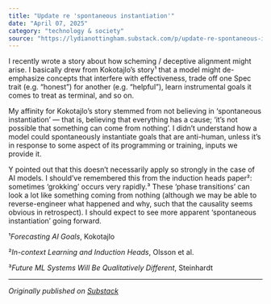```yaml
---
title: "Update re 'spontaneous instantiation'"
date: "April 07, 2025"
category: "technology & society"
source: "https://lydianottingham.substack.com/p/update-re-spontaneous-instantiation"
---
```


I recently wrote a story about how scheming / deceptive alignment might arise. I basically drew from Kokotajlo’s story¹ that a model might de-emphasize concepts that interfere with effectiveness, trade off one Spec trait (e.g. “honest”) for another (e.g. “helpful”), learn instrumental goals it comes to treat as terminal, and so on.

My affinity for Kokotajlo’s story stemmed from not believing in ‘spontaneous instantiation’ — that is, believing that everything has a cause; ‘it’s not possible that something can come from nothing’. I didn’t understand how a model could spontaneously instantiate goals that are anti-human, unless it’s in response to some aspect of its programming or training, inputs we provide it.

Y pointed out that this doesn’t necessarily apply so strongly in the case of AI models. I should’ve remembered this from the induction heads paper²: sometimes ‘grokking’ occurs very rapidly.³ These ‘phase transitions’ can look a lot like something coming from nothing (although we may be able to reverse-engineer what happened and why, such that the causality seems obvious in retrospect). I should expect to see more apparent ‘spontaneous instantiation’ going forward.

¹*Forecasting AI Goals*, Kokotajlo

²*In-context Learning and Induction Heads*, Olsson et al.

³*Future ML Systems Will Be Qualitatively Different*, Steinhardt

---

*Originally published on [Substack](https://lydianottingham.substack.com/p/update-re-spontaneous-instantiation)*
